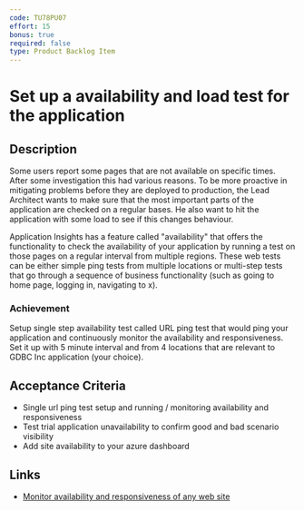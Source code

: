 ```yaml
---
code: TU78PU07
effort: 15
bonus: true
required: false
type: Product Backlog Item 
---
```

# Set up a availability and load test for the application #

## Description ##

Some users report some pages that are not available on specific times. After some investigation this had various reasons. To be more proactive in mitigating problems before they are deployed to production, the Lead Architect wants to make sure that the most important parts of the application are checked on a regular bases. He also want to hit the application with some load to see if this changes behaviour.

Application Insights has a feature called "availability" that offers the functionality to check the availability of your application by running a test on those pages on a regular interval from multiple regions. These web tests can be either simple ping tests from multiple locations or multi-step tests that go through a sequence of business functionality (such as going to home page, logging in, navigating to x).

### Achievement ###
Setup single step availability test called URL ping test that would  ping your application and continuously monitor the availability and responsiveness. Set it up with 5 minute interval and from 4 locations that are relevant to GDBC Inc application (your choice). 


## Acceptance Criteria ##
* Single url ping test setup and running / monitoring availability and responsiveness
* Test trial application unavailability to confirm good and bad scenario visibility
* Add site availability to your azure dashboard

## Links ##
* [Monitor availability and responsiveness of any web site](https://docs.microsoft.com/en-us/azure/application-insights/app-insights-monitor-web-app-availability)
